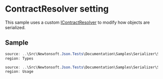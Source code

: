 ﻿# ContractResolver setting

This sample uses a custom [IContractResolver](/api/newtonsoft/json/serialization/icontractresolver/) to modify how objects are serialized.

## Sample

```csharp Types
source: ..\Src\Newtonsoft.Json.Tests\Documentation\Samples\Serializer\SerializeContractResolver.cs
region: Types
```

```csharp Usage
source: ..\Src\Newtonsoft.Json.Tests\Documentation\Samples\Serializer\SerializeContractResolver.cs
region: Usage
```
